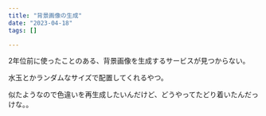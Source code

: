 ```yaml
---
title: "背景画像の生成"
date: "2023-04-18"
tags: []

---
```


2年位前に使ったことのある、背景画像を生成するサービスが見つからない。

水玉とかランダムなサイズで配置してくれるやつ。

似たようなので色違いを再生成したいんだけど、どうやってたどり着いたんだっけな。。
